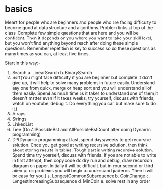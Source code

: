 # basics
Meant for people who are beginners and people who are facing difficulty to become good at data structure and algorithms. Problem links at top of the class.
Complete few simple questions that are here and you will be confident. Then it depends on you where you want to take your
skill level, but you won't find anything beyond reach after doing these simple questions. Remember repetition is key to 
success so do these questions as many times as you can, at least five times.

Start in this way:-
1. Search
		a. LinearSearch
		b. BinarySearch
2. Sort(You might face difficulty if you are beginner but complete it don't give up, it will help to solve many problems in future easily. Understand any one from quick, merge or heap sort and you will understand all of them easily. Spend as much time as it takes to understand one of them,it doesn't matter even if it takes weeks, try yourself, discuss with friends, watch on youtube, debug it. Do everything you can but make sure to do it.)
3. Arrays
4. Strings
5. LinkedList
6. Tree (Do AllPossibleBst and AllPossibleBstCount after doing Dynamic programming)
7. DP(Dynamic programming at last, spend days/weeks to get recursive solution.
Once you get good at writing recursive solution, then think about storing results in tables. Tough part is writing recursive solution. Spend time try yourself, discuss with friends. If you are not able to write in first attempt, then copy code do dry run and debug, draw recursion diagram on paper. Initially it will be difficult, but in your second or third attempt on problems you will begin to understand patterns. Then it will be easy for you.)
		a. LongestCommonSubsequence
		b. CoinChange
		c. LongestIncreasingSubsequence
		d. MinCoin
		e. solve rest in any order
